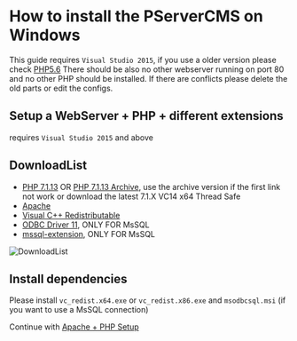 # How to install the PServerCMS on Windows

This guide requires `Visual Studio 2015`, if you use a older version please check [PHP5.6](https://github.com/kokspflanze/pserverCMSFull/blob/42adaf1ed09d893345aec783b5ceb1fb4f4a9b7f/README.md)
There should be also no other webserver running on port 80 and no other PHP should be installed. If there are conflicts please delete the old parts or edit the configs.

## Setup a WebServer + PHP + different extensions

requires `Visual Studio 2015` and above

## DownloadList

- [PHP 7.1.13](http://windows.php.net/downloads/releases/php-7.1.13-Win32-VC14-x64.zip) OR [PHP 7.1.13 Archive](http://windows.php.net/downloads/releases/archives/php-7.1.13-Win32-VC14-x64.zip), use the archive version if the first link not work or download the latest 7.1.X VC14 x64 Thread Safe
- [Apache](http://www.apachehaus.com/cgi-bin/download.plx?dli=QTuBXWVBTQz0kentmWYZlSKVlUGR1Uwh2YUZVM)
- [Visual C++ Redistributable](https://www.microsoft.com/en-us/download/details.aspx?id=48145)
- [ODBC Driver 11](https://www.microsoft.com/en-us/download/details.aspx?id=36434), ONLY FOR MsSQL
- [mssql-extension](https://github.com/Microsoft/msphpsql/releases/download/4.1.5-Windows/7.1.zip), ONLY FOR MsSQL

![DownloadList](https://raw.github.com/kokspflanze/pserverCMSFull/master/doc/images/download.png)

## Install dependencies 

Please install `vc_redist.x64.exe` or `vc_redist.x86.exe` and  `msodbcsql.msi` (if you want to use a MsSQL connection)

Continue with [Apache + PHP Setup](/doc/windows-setup/APACHE.md)
